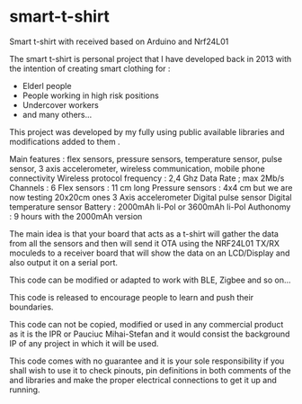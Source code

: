 # smart-t-shirt
Smart t-shirt with received based on Arduino and Nrf24L01

The smart t-shirt is personal project that I have developed back in 2013 with the intention of creating smart clothing for :
- Elderl people
- People working in high risk positions
- Undercover workers
- and many others...

This project was developed by my fully using public available libraries and modifications added to them . 

Main features : flex sensors, pressure sensors, temperature sensor, pulse sensor, 3 axis accelerometer, wireless communication, mobile phone connectivity
Wireless protocol frequency : 2,4 Ghz
Data Rate ; max 2Mb/s
Channels : 6
Flex sensors : 11 cm long
Pressure sensors : 4x4 cm but we are now testing 20x20cm ones
3 Axis accelerometer
Digital pulse sensor
Digital temperature sensor
Battery : 2000mAh li-Pol or 3600mAh li-Pol
Authonomy : 9 hours with the 2000mAh version


The main idea is that your board that acts as a t-shirt will gather the data from all the sensors and then will send it OTA using the NRF24L01 TX/RX moculeds to a receiver board that will show the data on an LCD/Display and also output it on a serial port. 

This code can be modified or adapted to work with BLE, Zigbee and so on...

This code is released to encourage people to learn and push their boundaries. 

This code can not be copied, modified or used in any commercial product as it is the IPR or Pauciuc Mihai-Stefan and it would consist the background IP of any project in which it will be used. 

This code comes with no guarantee and it is your sole responsibility if you shall wish to use it to check pinouts, pin definitions in both comments of the and libraries and make the proper electrical connections to get it up and running. 

